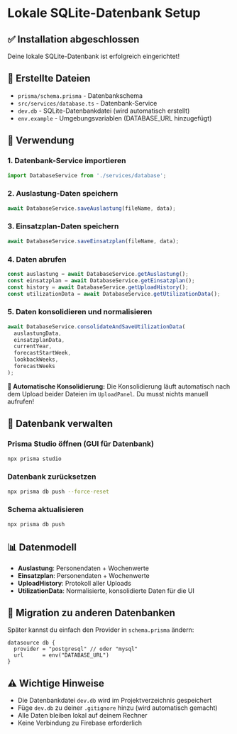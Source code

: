 # Lokale SQLite-Datenbank Setup

## ✅ Installation abgeschlossen

Deine lokale SQLite-Datenbank ist erfolgreich eingerichtet!

## 📁 Erstellte Dateien

- `prisma/schema.prisma` - Datenbankschema
- `src/services/database.ts` - Datenbank-Service
- `dev.db` - SQLite-Datenbankdatei (wird automatisch erstellt)
- `env.example` - Umgebungsvariablen (DATABASE_URL hinzugefügt)

## 🚀 Verwendung

### 1. Datenbank-Service importieren
```typescript
import DatabaseService from './services/database';
```

### 2. Auslastung-Daten speichern
```typescript
await DatabaseService.saveAuslastung(fileName, data);
```

### 3. Einsatzplan-Daten speichern
```typescript
await DatabaseService.saveEinsatzplan(fileName, data);
```

### 4. Daten abrufen
```typescript
const auslastung = await DatabaseService.getAuslastung();
const einsatzplan = await DatabaseService.getEinsatzplan();
const history = await DatabaseService.getUploadHistory();
const utilizationData = await DatabaseService.getUtilizationData();
```

### 5. Daten konsolidieren und normalisieren
```typescript
await DatabaseService.consolidateAndSaveUtilizationData(
  auslastungData,
  einsatzplanData,
  currentYear,
  forecastStartWeek,
  lookbackWeeks,
  forecastWeeks
);
```

**🔄 Automatische Konsolidierung:**
Die Konsolidierung läuft automatisch nach dem Upload beider Dateien im `UploadPanel`. Du musst nichts manuell aufrufen!

## 🔧 Datenbank verwalten

### Prisma Studio öffnen (GUI für Datenbank)
```bash
npx prisma studio
```

### Datenbank zurücksetzen
```bash
npx prisma db push --force-reset
```

### Schema aktualisieren
```bash
npx prisma db push
```

## 📊 Datenmodell

- **Auslastung**: Personendaten + Wochenwerte
- **Einsatzplan**: Personendaten + Wochenwerte  
- **UploadHistory**: Protokoll aller Uploads
- **UtilizationData**: Normalisierte, konsolidierte Daten für die UI

## 🔄 Migration zu anderen Datenbanken

Später kannst du einfach den Provider in `schema.prisma` ändern:
```prisma
datasource db {
  provider = "postgresql" // oder "mysql"
  url      = env("DATABASE_URL")
}
```

## ⚠️ Wichtige Hinweise

- Die Datenbankdatei `dev.db` wird im Projektverzeichnis gespeichert
- Füge `dev.db` zu deiner `.gitignore` hinzu (wird automatisch gemacht)
- Alle Daten bleiben lokal auf deinem Rechner
- Keine Verbindung zu Firebase erforderlich
